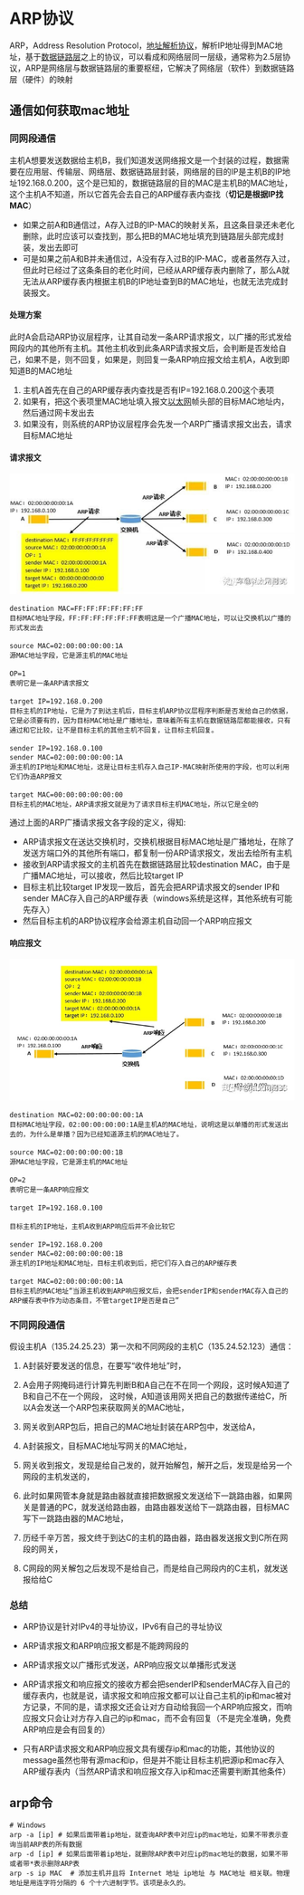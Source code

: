 # ARP协议

ARP，Address Resolution Protocol，[地址解析协议](https://www.zhihu.com/search?q=地址解析协议&search_source=Entity&hybrid_search_source=Entity&hybrid_search_extra={"sourceType"%3A"answer"%2C"sourceId"%3A2470119821})，解析IP地址得到MAC地址，基于[数据链路层](https://www.zhihu.com/search?q=数据链路层&search_source=Entity&hybrid_search_source=Entity&hybrid_search_extra={"sourceType"%3A"answer"%2C"sourceId"%3A2470119821})之上的协议，可以看成和网络层同一层级，通常称为2.5层协议，ARP是网络层与数据链路层的重要枢纽，它解决了网络层（软件）到数据链路层（硬件）的映射

## 通信如何获取mac地址

### 同网段通信

主机A想要发送数据给主机B，我们知道发送网络报文是一个封装的过程，数据需要在应用层、传输层、网络层、数据链路层封装，网络层的目的IP是主机B的IP地址192.168.0.200，这个是已知的，数据链路层的目的MAC是主机B的MAC地址，这个主机A不知道，所以它首先会去自己的ARP缓存表内查找（**切记是根据IP找MAC**）

+ 如果之前A和B通信过，A存入过B的IP-MAC的映射关系，且这条目录还未老化删除，此时应该可以查找到，那么把B的MAC地址填充到链路层头部完成封装，发出去即可
+ 可是如果之前A和B并未通信过，A没有存入过B的IP-MAC，或者虽然存入过，但此时已经过了这条条目的老化时间，已经从ARP缓存表内删除了，那么A就无法从ARP缓存表内根据主机B的IP地址查到B的MAC地址，也就无法完成封装报文。

#### 处理方案

此时A会启动ARP协议层程序，让其自动发一条ARP请求报文，以广播的形式发给网段内的其他所有主机。其他主机收到此条ARP请求报文后，会判断是否发给自己，如果不是，则不回复，如果是，则回复一条ARP响应报文给主机A，A收到即知道B的MAC地址

1. 主机A首先在自己的ARP缓存表内查找是否有IP=192.168.0.200这个表项
2. 如果有，把这个表项里MAC地址填入报文[以太网](https://www.zhihu.com/search?q=以太网&search_source=Entity&hybrid_search_source=Entity&hybrid_search_extra={"sourceType"%3A"answer"%2C"sourceId"%3A2470119821})帧头部的目标MAC地址内，然后通过网卡发出去
3. 如果没有，则系统的ARP协议层程序会先发一个ARP广播请求报文出去，请求目标MAC地址

#### 请求报文

![](images/network_arp_send_packet.jpg)

```
destination MAC=FF:FF:FF:FF:FF:FF
目标MAC地址字段，FF:FF:FF:FF:FF:FF表明这是一个广播MAC地址，可以让交换机以广播的形式发出去

source MAC=02:00:00:00:00:1A
源MAC地址字段，它是源主机的MAC地址

OP=1
表明它是一条ARP请求报文

target IP=192.168.0.200
目标主机的IP地址，它是为了到达主机后，目标主机ARP协议层程序判断是否发给自己的依据，它是必须要有的，因为目标MAC地址是广播地址，意味着所有主机在数据链路层都能接收，只有通过和它比较，让不是目标主机的其他主机不回复，让目标主机回复。

sender IP=192.168.0.100
sender MAC=02:00:00:00:00:1A
源主机的IP地址和MAC地址，这是让目标主机存入自己IP-MAC映射所使用的字段，也可以利用它们伪造ARP报文

target MAC=00:00:00:00:00:00
目标主机的MAC地址，ARP请求报文就是为了请求目标主机MAC地址，所以它是全0的
```

通过上面的ARP广播请求报文各字段的定义，得知:

- ARP请求报文在送达交换机时，交换机根据目标MAC地址是广播地址，在除了发送方端口外的其他所有端口，都复制一份ARP请求报文，发出去给所有主机
- 接收到ARP请求报文的主机首先在数据链路层比较destination MAC，由于是广播MAC地址，可以接收，然后比较target IP
- 目标主机比较target IP发现一致后，首先会把ARP请求报文的sender IP和sender MAC存入自己的ARP缓存表（windows系统是这样，其他系统有可能先存入）
- 然后目标主机的ARP协议程序会给源主机自动回一个ARP响应报文

#### 响应报文

![](images/network_arp_response_packet.jpg)

```
destination MAC=02:00:00:00:00:1A
目标MAC地址字段，02:00:00:00:00:1A是主机A的MAC地址，说明这是以单播的形式发送出去的，为什么是单播？因为已经知道源主机的MAC地址了。

source MAC=02:00:00:00:00:1B
源MAC地址字段，它是源主机的MAC地址

OP=2
表明它是一条ARP响应报文

target IP=192.168.0.100

目标主机的IP地址，主机A收到ARP响应后并不会比较它

sender IP=192.168.0.200
sender MAC=02:00:00:00:00:1B
源主机的IP地址和MAC地址，目标主机收到后，把它们存入自己的ARP缓存表

target MAC=02:00:00:00:00:1A
目标主机的MAC地址“当源主机收到ARP响应报文后，会把senderIP和senderMAC存入自己的ARP缓存表中作为动态条目，不管targetIP是否是自己”
```

### 不同网段通信

假设主机A（135.24.25.23）第一次和不同网段的主机C（135.24.52.123）通信：

1. A封装好要发送的信息，在要写“收件地址”时，

2. A会用子网掩码进行计算先判断B和A自己在不在同一个网段，这时候A知道了B和自己不在一个网段，
   这时候，A知道该用网关把自己的数据传递给C，所以A会发送一个ARP包来获取网关的MAC地址，

3. 网关收到ARP包后，把自己的MAC地址封装在ARP包中，发送给A，

4. A封装报文，目标MAC地址写网关的MAC地址，

5. 网关收到报文，发现是给自己发的，就开始解包，解开之后，发现是给另一个网段的主机发送的，

6. 此时如果网管本身就是路由器就直接把数据报文发送给下一跳路由器，如果网关是普通的PC，就发送给路由器，由路由器发送给下一跳路由器，目标MAC写下一跳路由器的MAC地址，

7. 历经千辛万苦，报文终于到达C的主机的路由器，路由器发送报文到C所在网段的网关，

8. C网段的网关解包之后发现不是给自己，而是给自己网段内的C主机，就发送报给给C

### 总结

+ ARP协议是针对IPv4的寻址协议，IPv6有自己的寻址协议

+ ARP请求报文和ARP响应报文都是不能跨网段的

+ ARP请求报文以广播形式发送，ARP响应报文以单播形式发送

+ ARP请求报文和响应报文的接收方都会把senderIP和senderMAC存入自己的缓存表内，也就是说，请求报文和响应报文都可以让自己主机的ip和mac被对方记录，不同的是，请求报文还会让对方自动给我回一个ARP响应报文，而响应报文只会让对方存入自己的ip和mac，而不会有回复（不是完全准确，免费ARP响应是会有回复的）

+ 只有ARP请求报文和ARP响应报文具有缓存ip和mac的功能，其他协议的message虽然也带有源mac和ip，但是并不能让目标主机把源ip和mac存入ARP缓存表内（当然ARP请求和响应报文存入ip和mac还需要判断其他条件）

## arp命令

```shell
# Windows
arp -a [ip] # 如果后面带着ip地址，就查询ARP表中对应ip的mac地址，如果不带表示查询当前ARP表的所有数据
arp -d [ip] # 如果后面带着ip地址，就删除ARP表中对应ip的mac地址的数据，如果不带或者带*表示删除ARP表
arp -s ip MAC  # 添加主机并且将 Internet 地址 ip地址 与 MAC地址 相关联。物理地址是用连字符分隔的 6 个十六进制字节。该项是永久的。
```

